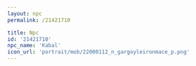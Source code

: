 ```yaml
---
layout: npc
permalink: /21421710

title: Npc
id: '21421710'
npc_name: 'Kabal'
icon_url: 'portrait/mob/22000112_n_gargoyleironmace_p.png'
---
```

